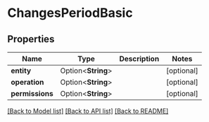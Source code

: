 # ChangesPeriodBasic

## Properties

Name | Type | Description | Notes
------------ | ------------- | ------------- | -------------
**entity** | Option<**String**> |  | [optional]
**operation** | Option<**String**> |  | [optional]
**permissions** | Option<**String**> |  | [optional]

[[Back to Model list]](../README.md#documentation-for-models) [[Back to API list]](../README.md#documentation-for-api-endpoints) [[Back to README]](../README.md)
